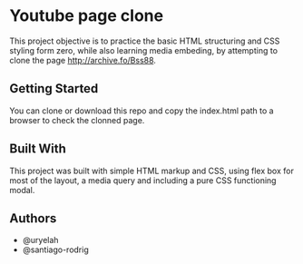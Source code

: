# Youtube page clone

This project objective is to practice the basic HTML structuring and CSS styling form zero, while also learning media embeding, by attempting to clone the page http://archive.fo/Bss88.

## Getting Started

You can clone or download this repo and copy the index.html path to a browser to check the clonned page.

## Built With

This project was built with simple HTML markup and CSS, using flex box for most of the layout, a media query and including a pure CSS functioning modal.

## Authors

* @uryelah
* @santiago-rodrig
 